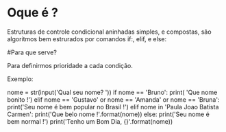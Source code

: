 
# Oque é ? 

Estruturas de controle condicional aninhadas simples, e compostas, são algoritmos bem estrurados por comandos  if:, elif, e else:

#Para que serve?

Para definirmos prioridade a cada condição.


Exemplo:


nome = str(input('Qual seu nome? '))
if nome == 'Bruno':
    print( 'Que nome bonito !')
elif nome == 'Gustavo' or nome == 'Amanda' or nome == 'Bruna':
    print('Seu nome é bem popular no Brasil !')
elif nome in 'Paula Joao Batista Carmen':
    print('Que belo nome !'.format(nome))
else:
    print('Seu nome é bem normal !')
print('Tenho um Bom Dia, {}'.format(nome))
